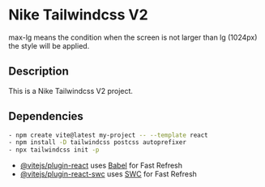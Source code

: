 # Nike Tailwindcss V2

<!-- timeline : 1: -->

max-lg means the condition when the screen is not larger than lg (1024px) the style will be applied.

## Description

This is a Nike Tailwindcss V2 project.

## Dependencies

```bash
- npm create vite@latest my-project -- --template react
- npm install -D tailwindcss postcss autoprefixer
- npx tailwindcss init -p
```

-  [@vitejs/plugin-react](https://github.com/vitejs/vite-plugin-react/blob/main/packages/plugin-react/README.md) uses [Babel](https://babeljs.io/) for Fast Refresh
-  [@vitejs/plugin-react-swc](https://github.com/vitejs/vite-plugin-react-swc) uses [SWC](https://swc.rs/) for Fast Refresh
